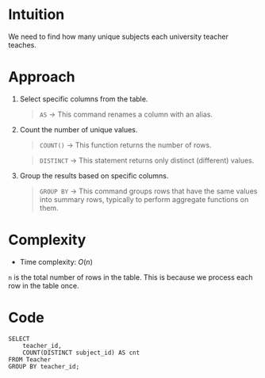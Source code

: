 # Intuition
<!-- Describe your first thoughts on how to solve this problem. -->
We need to find how many unique subjects each university teacher teaches.

# Approach
<!-- Describe your approach to solving the problem. -->
1. Select specific columns from the table.
    > `AS` → This command renames a column with an alias.

2. Count the number of unique values.
    > `COUNT()` → This function returns the number of rows.

    > `DISTINCT` → This statement returns only distinct (different) values.

3. Group the results based on specific columns.
    > `GROUP BY` → This command groups rows that have the same values into summary rows, typically to perform aggregate functions on them.

# Complexity
- Time complexity: $O(n)$
<!-- Add your time complexity here, e.g. $$O(n)$$ -->
`n` is the total number of rows in the table. This is because we process each row in the table once.

# Code
```
SELECT 
    teacher_id, 
    COUNT(DISTINCT subject_id) AS cnt
FROM Teacher
GROUP BY teacher_id;
```
